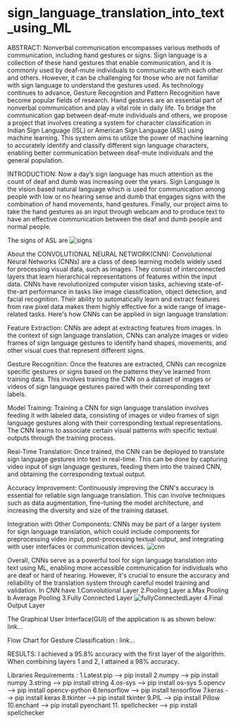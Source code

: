 # sign_language_translation_into_text_using_ML
ABSTRACT:
      Nonverbal communication encompasses various methods of communication, including hand gestures or signs. Sign language is a collection of these hand gestures that enable communication, and it is commonly used by deaf-mute individuals to communicate with each other and others. However, it can be challenging for those who are not familiar with sign language to understand the gestures used.	
          As technology continues to advance, Gesture Recognition and Pattern Recognition have become popular fields of research. Hand gestures are an essential part of nonverbal communication and play a vital role in daily life.
 	To bridge the communication gap between deaf-mute individuals and others, we propose a project that involves creating a system for character classification in Indian Sign Language (ISL) or American Sign Language (ASL) using machine learning. This system aims to utilize the power of machine learning to accurately identify and classify different sign language characters, enabling better communication between deaf-mute individuals and the general population.

INTRODUCTION:
    Now a day’s sign language has much attention as the count of deaf and dumb was increasing over the years. Sign Language is the vision based natural language which is used for communication among people with low or no hearing sense and dumb that engages signs with the combination of hand movements, hand gestures. 
            Finally, our project aims to take the hand gestures as an input through webcam and to produce text to have an effective communication between the deaf and dumb people and normal people.

The signs of ASL are
![signs](https://github.com/Laharidarsi/sign_language_translation_into_text_using_ML/assets/147030721/70f80b51-bc90-41ee-ae7c-6cfb2be37531)

About the CONVOLUTIONAL NEURAL NETWORK(CNN):
    Convolutional Neural Networks (CNNs) are a class of deep learning models widely used for processing visual data, such as images. They consist of interconnected layers that learn hierarchical representations of features within the input data. CNNs have revolutionized computer vision tasks, achieving state-of-the-art performance in tasks like image classification, object detection, and facial recognition. Their ability to automatically learn and extract features from raw pixel data makes them highly effective for a wide range of image-related tasks.
     Here's how CNNs can be applied in sign language translation:

Feature Extraction: CNNs are adept at extracting features from images. In the context of sign language translation, CNNs can analyze images or video frames of sign language gestures to identify hand shapes, movements, and other visual cues that represent different signs.

Gesture Recognition: Once the features are extracted, CNNs can recognize specific gestures or signs based on the patterns they've learned from training data. This involves training the CNN on a dataset of images or videos of sign language gestures paired with their corresponding text labels.

Model Training: Training a CNN for sign language translation involves feeding it with labeled data, consisting of images or video frames of sign language gestures along with their corresponding textual representations. The CNN learns to associate certain visual patterns with specific textual outputs through the training process.

Real-Time Translation: Once trained, the CNN can be deployed to translate sign language gestures into text in real-time. This can be done by capturing video input of sign language gestures, feeding them into the trained CNN, and obtaining the corresponding textual output.

Accuracy Improvement: Continuously improving the CNN's accuracy is essential for reliable sign language translation. This can involve techniques such as data augmentation, fine-tuning the model architecture, and increasing the diversity and size of the training dataset.

Integration with Other Components: CNNs may be part of a larger system for sign language translation, which could include components for preprocessing video input, post-processing textual output, and integrating with user interfaces or communication devices.
![cnn](https://github.com/Laharidarsi/sign_language_translation_into_text_using_ML/assets/147030721/b9816467-719a-4408-b814-1a2210a7cf07)

Overall, CNNs serve as a powerful tool for sign language translation into text using ML, enabling more accessible communication for individuals who are deaf or hard of hearing. However, it's crucial to ensure the accuracy and reliability of the translation system through careful model training and validation.
In CNN have 1.Convolutional Layer
            2.Pooling Layer
              a.Max Pooling 
              b.Average Pooling 
            3.Fully Connected Layer
              ![fullyConnectedLayer](https://github.com/Laharidarsi/sign_language_translation_into_text_using_ML/assets/147030721/dde62b9a-dd6f-41d4-8ff1-7bd8767454cd)
            4.Final Output Layer

The Graphical User Interface(GUI) of the application is as shown below:
link...

Flow Chart for Gesture Classification :
link...


RESULTS:
   I achieved a 95.8% accuracy with the first layer of the algorithm. When combining layers 1 and 2, I attained a 98% accuracy.

Libraries Requirements :
1.Latest pip --> pip install
2.numpy --> pip install numpy
3.string --> pip install string
4.os-sys --> pip install os-sys
5.opencv --> pip install opencv-python
6.tensorflow --> pip install tensorflow
7.keras --> pip install keras
8.tkinter --> pip install tkinter
9.PIL --> pip install Pillow
10.enchant --> pip install pyenchant
11. spellchecker --> pip install spellchecker
   

     



   
